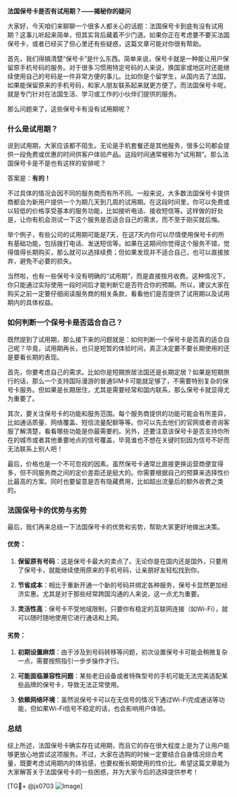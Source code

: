 **法国保号卡是否有试用期？——揭秘你的疑问**

大家好，今天咱们来聊聊一个很多人都关心的话题：法国保号卡到底有没有试用期？这事儿听起来简单，但其实背后藏着不少门道。如果你正在考虑要不要买法国保号卡，或者已经买了但心里还有些疑惑，这篇文章可能对你很有帮助。

首先，我们得搞清楚“保号卡”是什么东西。简单来说，保号卡就是一种能让用户保留原手机号码的服务。对于很多习惯用特定号码的人来说，换国家或地区时还能继续使用自己的号码是一件非常方便的事儿。比如你是个留学生，从国内去了法国，如果能保留原来的手机号码，和家人朋友联系起来就更方便了。而法国保号卡呢，就是专门针对在法国生活、学习或工作的小伙伴们提供的服务。

那么问题来了，这些保号卡有没有试用期呢？

### 什么是试用期？

说到试用期，大家应该都不陌生。无论是手机套餐还是其他服务，很多公司都会提供一段免费或优惠的时间供客户体验产品。这段时间通常被称为“试用期”。那么法国保号卡是不是也有这样的安排呢？

答案是：**有的！**

不过具体的情况会因不同的服务商而有所不同。一般来说，大多数法国保号卡提供商都会为新用户提供一个为期几天到几周的试用期。在这段时间里，你可以免费或以较低的价格享受基本的服务功能，比如接听电话、接收短信等。这样做的好处是，让你有机会测试一下这个服务是否适合自己的需求，而不至于刚买就后悔。

举个例子，有些公司的试用期可能是7天，在这7天内你可以尽情使用保号卡的所有基础功能，包括拨打电话、发送短信等。如果在这期间你觉得这个服务不错，觉得值得长期购买，那么就可以选择续费；但如果发现并不适合自己，也可以直接放弃，避免不必要的损失。

当然啦，也有一些保号卡没有明确的“试用期”，而是直接按月收费。这种情况下，你只能通过实际使用一段时间后才能判断它是否符合你的预期。所以，建议大家在购买之前一定要仔细阅读服务商的相关条款，看看他们是否提供了试用期以及试用期内的具体权益。

### 如何判断一个保号卡是否适合自己？

既然提到了试用期，那么接下来的问题就是：如何判断一个保号卡是否真的适合自己呢？毕竟，试用期再长，也只是短暂的体验时间，真正决定要不要长期使用的还是要看长期的表现。

首先，你要考虑自己的需求。比如你是短期旅居法国还是长期定居？如果是短期旅行的话，那么一个支持国际漫游的普通SIM卡可能就足够了，不需要特别复杂的保号卡服务。但如果是长期居住，尤其是需要经常和国内联系，那么保号卡就显得尤为重要了。

其次，要关注保号卡的功能和服务范围。每个服务商提供的功能可能会有所差异，比如通话质量、网络覆盖、短信流量配额等等。你可以先去他们的官网或者咨询客服了解清楚，看看哪些功能是你最需要的。另外，还要注意该保号卡是否支持你所在的城市或者其他重要地点的信号覆盖，毕竟谁也不想在关键时刻因为信号不好而无法联系上别人吧！

最后，价格也是一个不可忽视的因素。虽然保号卡通常比直接更换运营商便宜得多，但不同服务商之间的定价差距还是挺大的。你需要根据自己的预算来选择性价比最高的方案。同时也要留意是否有隐藏费用，比如超出流量后的额外收费之类的。

### 法国保号卡的优势与劣势

最后，我们再来总结一下法国保号卡的优势和劣势，帮助大家更好地做出决策。

#### 优势：

1. **保留原有号码**：这是保号卡最大的卖点了。无论你是在国内还是国外，只要用了保号卡，就能继续使用原来的手机号码，让亲朋好友轻松找到你。
   
2. **节省成本**：相比于重新开通一个新的号码并绑定各种服务，保号卡显然更加经济实惠。尤其是对于那些经常跨国沟通的人来说，这一点尤为重要。

3. **灵活性高**：保号卡不受地域限制，只要你有稳定的互联网连接（如Wi-Fi），就可以随时随地使用它进行通话和上网。

#### 劣势：

1. **初期设置麻烦**：由于涉及到号码转移等问题，初次设置保号卡可能会稍微复杂一点，需要按照指引一步步操作才行。

2. **可能面临兼容性问题**：某些老旧设备或者特殊型号的手机可能无法完美适配某些品牌的保号卡，导致无法正常使用。

3. **依赖网络环境**：虽然说保号卡可以在无信号的情况下通过Wi-Fi完成通话等功能，但如果Wi-Fi信号不稳定的话，也会影响用户体验。

### 总结

综上所述，法国保号卡确实存在试用期，而且它的存在很大程度上是为了让用户能够更放心地尝试这项服务。不过，大家在选购的时候一定要结合自身情况综合考量，既要考虑试用期内的体验感，也要权衡长期使用的性价比。希望这篇文章能为大家解答关于法国保号卡的一些困惑，并为大家今后的选择提供参考！

[TG💪+ @jx0703 ![Image](https://github.com/user-attachments/assets/dbca1d08-cadb-493c-b0ec-ad6f7a83f270)]